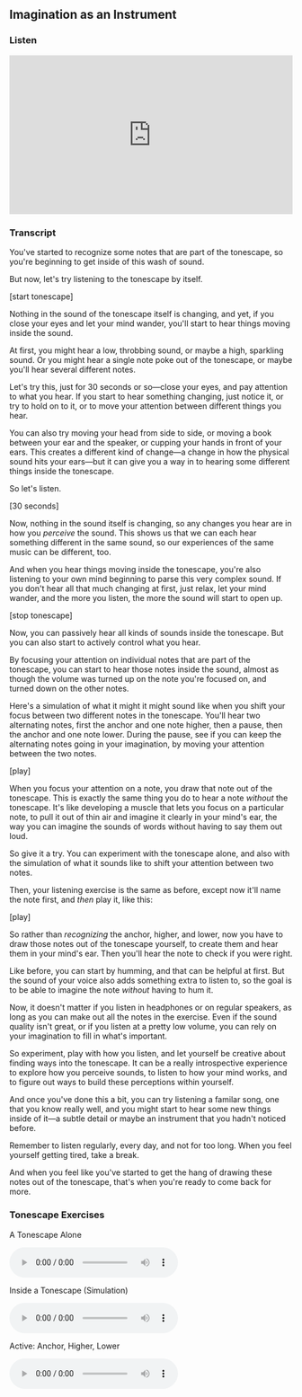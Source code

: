 ## Imagination as an Instrument



### Listen

<style>
.embed-container {
    position: relative;
    padding-bottom: 56.25%;
    height: 0;
    overflow: hidden;
    max-width: 100%;
  }
  iframe{
    position: absolute;
    top: 0;
    left: 0;
    width: 100%;
    height: 100%;
  }
</style>
<div class='embed-container'>
  <iframe src='https://www.youtube.com/embed/9JgYHum55hI?rel=0' frameborder='0' allowfullscreen></iframe>
</div>



### Transcript

You've started to recognize some notes that are part of the tonescape, so you're beginning to get inside of this wash of sound. 

But now, let's try listening to the tonescape by itself. 

[start tonescape]

Nothing in the sound of the tonescape itself is changing, and yet, if you close your eyes and let your mind wander, you'll start to hear things moving inside the sound.

At first, you might hear a low, throbbing sound, or maybe a high, sparkling sound. Or you might hear a single note poke out of the tonescape, or maybe you'll hear several different notes. 

Let's try this, just for 30 seconds or so&mdash;close your eyes, and pay attention to what you hear. If you start to hear something changing, just notice it, or try to hold on to it, or to move your attention between different things you hear.

You can also try moving your head from side to side, or moving a book between your ear and the speaker, or cupping your hands in front of your ears. This creates a different kind of change&mdash;a change in how the physical sound hits your ears&mdash;but it can give you a way in to hearing some different things inside the tonescape. 

So let's listen.

[30 seconds]

Now, nothing in the sound itself is changing, so any changes you hear are in how you *perceive* the sound. This shows us that we can each hear something different in the same sound, so our experiences of the same music can be different, too.

And when you hear things moving inside the tonescape, you're also listening to your own mind beginning to parse this very complex sound. If you don't hear all that much changing at first, just relax, let your mind wander, and the more you listen, the more the sound will start to open up.

[stop tonescape]

Now, you can passively hear all kinds of sounds inside the tonescape. But you can also start to actively control what you hear.

By focusing your attention on individual notes that are part of the tonescape, you can start to hear those notes inside the sound, almost as though the volume was turned up on the note you're focused on, and turned down on the other notes.

Here's a simulation of what it might it might sound like when you shift your focus between two different notes in the tonescape. You'll hear two alternating notes, first the anchor and one note higher, then a pause, then the anchor and one note lower. During the pause, see if you can keep the alternating notes going in your imagination, by moving your attention between the two notes.

[play]

When you focus your attention on a note, you draw that note out of the tonescape. This is exactly the same thing you do to hear a note *without* the tonescape. It's like developing a muscle that lets you focus on a particular note, to pull it out of thin air and imagine it clearly in your mind's ear, the way you can imagine the sounds of words without having to say them out loud. 

So give it a try. You can experiment with the tonescape alone, and also with the simulation of what it sounds like to shift your attention between two notes.

Then, your listening exercise is the same as before, except now it'll name the note first, and *then* play it, like this:

[play]

So rather than *recognizing* the anchor, higher, and lower, now you have to draw those notes out of the tonescape yourself, to create them and hear them in your mind's ear. Then you'll hear the note to check if you were right.

Like before, you can start by humming, and that can be helpful at first. But the sound of your voice also adds something extra to listen to, so the goal is to be able to imagine the note *without* having to hum it.

Now, it doesn't matter if you listen in headphones or on regular speakers, as long as you can make out all the notes in the exercise. Even if the sound quality isn't great, or if you listen at a pretty low volume, you can rely on your imagination to fill in what's important.

So experiment, play with how you listen, and let yourself be creative about finding ways into the tonescape. It can be a really introspective experience to explore how you perceive sounds, to listen to how your mind works, and to figure out ways to build these perceptions within yourself.

And once you've done this a bit, you can try listening a familar song, one that you know really well, and you might start to hear some new things inside of it&mdash;a subtle detail or maybe an instrument that you hadn't noticed before.

Remember to listen regularly, every day, and not for too long. When you feel yourself getting tired, take a break.

And when you feel like you've started to get the hang of drawing these notes out of the tonescape, that's when you're ready to come back for more.




### Tonescape Exercises

A Tonescape Alone

<audio controls src="../media/group_1_neutral.mp3"></audio>



Inside a Tonescape (Simulation)

<audio controls src="../media/inside_a_tonescape.mp3"></audio>



Active: Anchor, Higher, Lower

<audio controls src="../media/tonescapes_3.mp3"></audio>
